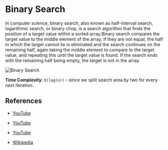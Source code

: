 # Binary Search

In computer science, binary search, also known as half-interval search, logarithmic search, or binary chop, is a search algorithm that finds the position of a target value within a sorted array.Binary search compares the target value to the middle element of the array. If they are not equal, the half in which the target cannot lie is eliminated and the search continues on the remaining half, again taking the middle element to compare to the target value, and repeating this until the target value is found. If the search ends with the remaining half being empty, the target is not in the array.

![Binary Search](https://upload.wikimedia.org/wikipedia/commons/8/83/Binary_Search_Depiction.svg)

**Time Complexity**: `O(log(n))` - since we split search area by two for every next iteration.


## References

- [YouTube](https://www.youtube.com/watch?v=oVj5ZvZd-cU&list=PLC3y8-rFHvwjPxNAKvZpdnsr41E0fCMMP&index=16)

- [YouTube](https://www.youtube.com/watch?v=75jGy1xAhhs&list=PLC3y8-rFHvwjPxNAKvZpdnsr41E0fCMMP&index=17)

- [YouTube](https://www.youtube.com/watch?v=P3YID7liBug&index=29&list=PLLXdhg_r2hKA7DPDsunoDZ-Z769jWn4R8)

- [Wikipedia](https://en.wikipedia.org/wiki/Binary_search_algorithm)